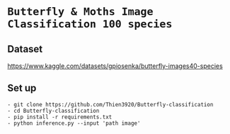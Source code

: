 # ```Butterfly & Moths Image Classification 100 species```

## Dataset
https://www.kaggle.com/datasets/gpiosenka/butterfly-images40-species

## Set up
```
- git clone https://github.com/Thien3920/Butterfly-classification
- cd Butterfly-classification
- pip install -r requirements.txt
- python inference.py --input 'path image' 
```
